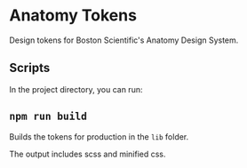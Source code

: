 # Anatomy Tokens

Design tokens for Boston Scientific's Anatomy Design System.

## Scripts

In the project directory, you can run:

## `npm run build`

Builds the tokens for production in the `lib` folder.

The output includes scss and minified css.
